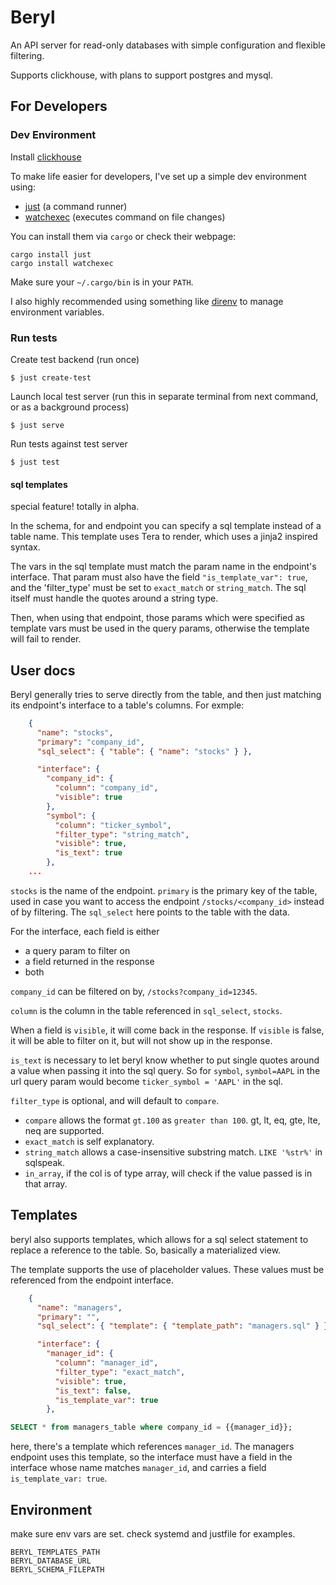 # Beryl

An API server for read-only databases with simple configuration and flexible filtering.

Supports clickhouse, with plans to support postgres and mysql.

## For Developers

### Dev Environment

Install [clickhouse](https://clickhouse.yandex/docs/en/getting_started/#installation)

To make life easier for developers, I've set up a simple dev environment using:
- [just](https://github.com/casey/just) (a command runner)
- [watchexec](https://github.com/watchexec/watchexec) (executes command on file changes)

You can install them via `cargo` or check their webpage:
```
cargo install just
cargo install watchexec
```

Make sure your `~/.cargo/bin` is in your `PATH`.

I also highly recommended using something like [direnv](https://github.com/direnv/direnv) to manage environment variables.

### Run tests

Create test backend (run once)
```
$ just create-test
```

Launch local test server (run this in separate terminal from next command, or as a background process)
```
$ just serve
```

Run tests against test server
```
$ just test
```

#### sql templates
special feature! totally in alpha.

In the schema, for and endpoint you can specify a sql template instead of a table name. This template uses Tera to render, which uses a jinja2 inspired syntax.

The vars in the sql template must match the param name in the endpoint's interface. That param must also have the field `"is_template_var": true`, and the 'filter_type' must be set to `exact_match` or `string_match`. The sql itself must handle the quotes around a string type.

Then, when using that endpoint, those params which were specified as template vars must be used in the query params, otherwise the template will fail to render.

## User docs

Beryl generally tries to serve directly from the table, and then just matching its endpoint's interface to a table's columns. For exmple:

```json
    {
      "name": "stocks",
      "primary": "company_id",
      "sql_select": { "table": { "name": "stocks" } },

      "interface": {
        "company_id": {
          "column": "company_id",
          "visible": true
        },
        "symbol": {
          "column": "ticker_symbol",
          "filter_type": "string_match",
          "visible": true,
          "is_text": true
        },
    ...
```

`stocks` is the name of the endpoint. `primary` is the primary key of the table, used in case you want to access the endpoint `/stocks/<company_id>` instead of by filtering. The `sql_select` here points to the table with the data.

For the interface, each field is either
- a query param to filter on
- a field returned in the response
- both

`company_id` can be filtered on by, `/stocks?company_id=12345`.

`column` is the column in the table referenced in `sql_select`, `stocks`.

When a field is `visible`, it will come back in the response. If `visible` is false, it will be able to filter on it, but will not show up in the response.

`is_text` is necessary to let beryl know whether to put single quotes around a value when passing it into the sql query. So for `symbol`, `symbol=AAPL` in the url query param would become `ticker_symbol = 'AAPL'` in the sql.

`filter_type` is optional, and will default to `compare`.
- `compare` allows the format `gt.100` as `greater than 100`. gt, lt, eq, gte, lte, neq are supported.
- `exact_match` is self explanatory.
- `string_match` allows a case-insensitive substring match. `LIKE '%str%'` in sqlspeak.
- `in_array`, if the col is of type array, will check if the value passed is in that array.

## Templates

beryl also supports templates, which allows for a sql select statement to replace a reference to the table. So, basically a materialized view.

The template supports the use of placeholder values. These values must be referenced from the endpoint interface.

```json
    {
      "name": "managers",
      "primary": "",
      "sql_select": { "template": { "template_path": "managers.sql" } },

      "interface": {
        "manager_id": {
          "column": "manager_id",
          "filter_type": "exact_match",
          "visible": true,
          "is_text": false,
          "is_template_var": true
        },
```

```sql
SELECT * from managers_table where company_id = {{manager_id}};
```

here, there's a template which references `manager_id`. The managers endpoint uses this template, so the interface must have a field in the interface whose name matches `manager_id`, and carries a field `is_template_var: true`.

## Environment

make sure env vars are set. check systemd and justfile for examples.
```
BERYL_TEMPLATES_PATH
BERYL_DATABASE_URL
BERYL_SCHEMA_FILEPATH
```

